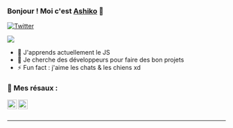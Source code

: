 ### Bonjour ! Moi c'est [Ashiko][twitter] 👋

[![Twitter](https://img.shields.io/twitter/follow/ashikoo_?color=1DA1F2&logo=twitter&style=for-the-badge)](https://twitter.com/intent/follow?original_referer=https%3A%2F%2Fgithub.com%2Fashikoo&screen_name=ashikooo_)

<a href="https://www.buymeacoffee.com/ayzun"><img src="https://img.buymeacoffee.com/button-api/?text=Soutienmoi !&emoji=&slug=ayzun&button_colour=FFDD00&font_colour=000000&font_family=Cookie&outline_colour=000000&coffee_colour=ffffff"></a>

- 🌱 J'apprends actuellement le JS
- 👯 Je cherche des développeurs pour faire des bon projets
- ⚡ Fun fact : j'aime les chats & les chiens xd

### 🌠 Mes résaux :

[<img align="left" alt="codeSTACKr | YouTube" width="22px" src="https://cdn.jsdelivr.net/npm/simple-icons@v3/icons/youtube.svg" />][youtube]
[<img align="left" alt="codeSTACKr | Twitter" width="22px" src="https://cdn.jsdelivr.net/npm/simple-icons@v3/icons/twitter.svg" />][twitter]

<br />
<br />

---

[twitter]: https://twitter.com/ashikoo_
[youtube]: https://www.youtube.com/channel/UCfYzqSOcEMfQGVEn4maPgdw?view_as=subscriber
